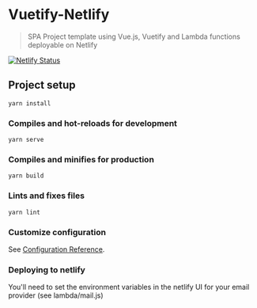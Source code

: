 # Vuetify-Netlify

> SPA Project template using Vue.js, Vuetify and Lambda functions deployable on Netlify

[![Netlify Status](https://api.netlify.com/api/v1/badges/ad8acc59-dcc5-4b2f-a63e-01eba6425dbd/deploy-status)](https://app.netlify.com/sites/droplet-media/deploys)

## Project setup
```
yarn install
```

### Compiles and hot-reloads for development
```
yarn serve
```

### Compiles and minifies for production
```
yarn build
```

### Lints and fixes files
```
yarn lint
```

### Customize configuration
See [Configuration Reference](https://cli.vuejs.org/config/).

### Deploying to netlify
You'll need to set the environment variables in the netlify UI for your email provider (see lambda/mail.js)
